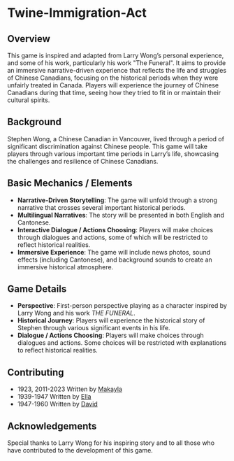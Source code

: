 # Twine-Immigration-Act

## Overview

This game is inspired and adapted from Larry Wong’s personal experience, and some of his work, particularly his work "The Funeral". It aims to provide an immersive narrative-driven experience that reflects the life and struggles of Chinese Canadians, focusing on the historical periods when they were unfairly treated in Canada. Players will experience the journey of Chinese Canadians during that time, seeing how they tried to fit in or maintain their cultural spirits.

## Background

Stephen Wong, a Chinese Canadian in Vancouver, lived through a period of significant discrimination against Chinese people. This game will take players through various important time periods in Larry’s life, showcasing the challenges and resilience of Chinese Canadians.

## Basic Mechanics / Elements

- **Narrative-Driven Storytelling**: The game will unfold through a strong narrative that crosses several important historical periods.
- **Multilingual Narratives**: The story will be presented in both English and Cantonese.
- **Interactive Dialogue / Actions Choosing**: Players will make choices through dialogues and actions, some of which will be restricted to reflect historical realities.
- **Immersive Experience**: The game will include news photos, sound effects (including Cantonese), and background sounds to create an immersive historical atmosphere.

## Game Details

- **Perspective**: First-person perspective playing as a character inspired by Larry Wong and his work _THE FUNERAL_.
- **Historical Journey**: Players will experience the historical story of Stephen through various significant events in his life.
- **Dialogue / Actions Choosing**: Players will make choices through dialogues and actions. Some choices will be restricted with explanations to reflect historical realities.


## Contributing

- 1923, 2011-2023 Written by [Makayla](https://www.linkedin.com/in/manyi-chen-225350264/)
- 1939-1947 Written by [Ella](https://www.linkedin.com/in/junyi-xue-676157253/)
- 1947-1960 Written by [David](https://github.com/thedavidweng)

## Acknowledgements

Special thanks to Larry Wong for his inspiring story and to all those who have contributed to the development of this game.
